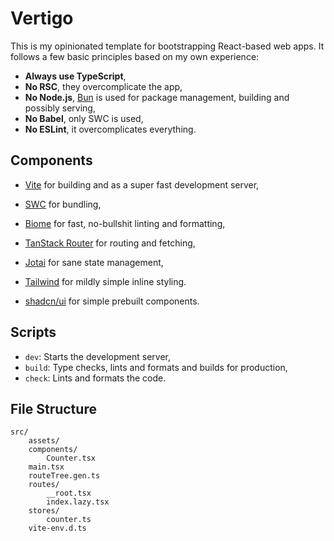 # Vertigo

This is my opinionated template for bootstrapping React-based web apps. It follows a few basic principles based on my own experience:

- **Always use TypeScript**,
- **No RSC**, they overcomplicate the app,
- **No Node.js**, [Bun](https://bun.sh) is used for package management, building and possibly serving,
- **No Babel**, only SWC is used,
- **No ESLint**, it overcomplicates everything.

## Components

- [Vite](https://vitejs.dev) for building and as a super fast development server,
- [SWC](https://swc.rs/) for bundling,
- [Biome](https://biomejs.dev/) for fast, no-bullshit linting and formatting,

- [TanStack Router](https://tanstack.com/router/) for routing and fetching,
- [Jotai](https://jotai.org/) for sane state management,
- [Tailwind](https://tailwindcss.com/) for mildly simple inline styling.
- [shadcn/ui](https://ui.shadcn.com/docs/theming) for simple prebuilt components.

## Scripts

- `dev`: Starts the development server,
- `build`: Type checks, lints and formats and builds for production,
- `check`: Lints and formats the code.

## File Structure
```
src/
    assets/
    components/
        Counter.tsx
    main.tsx
    routeTree.gen.ts
    routes/
        __root.tsx
        index.lazy.tsx
    stores/
        counter.ts
    vite-env.d.ts
```
